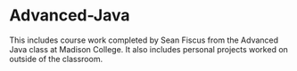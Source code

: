 # Advanced-Java
This includes course work completed by Sean Fiscus from the Advanced Java class at Madison College. It also includes personal projects worked on outside of the classroom. 
